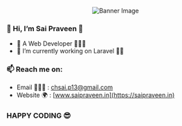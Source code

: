 <p align="center">
  <img src="https://saipraveen.in/images/web_developement.gif" alt="Banner Image">
</p>

### 👋 Hi, I’m Sai Praveen 🤖

- 👀 A Web Developer 👨🏻‍💻
- 🌱 I’m currently working on Laravel 👨‍💻

### 📫 Reach me on:

- Email 👨🏻‍💻   : [chsai.p13@gmail.com](mailto:chsai.p13@gmail.com)
- Website 🌍 : [www.saipraveen.in](https://saipraveen.in)

### HAPPY CODING 😎
